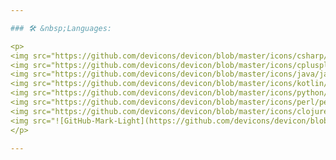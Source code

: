 ```yaml
---

### 🛠 &nbsp;Languages:

<p>
<img src="https://github.com/devicons/devicon/blob/master/icons/csharp/csharp-line.svg" title="C#" alt="CSharp" width="80" height="80"/>&nbsp;
<img src="https://github.com/devicons/devicon/blob/master/icons/cplusplus/cplusplus-line.svg" title="C++" alt="CPlusPlus" width="80" height="80"/>&nbsp;
<img src="https://github.com/devicons/devicon/blob/master/icons/java/java-original.svg" title="Java" alt="Java" width="80" height="80"/>&nbsp;
<img src="https://github.com/devicons/devicon/blob/master/icons/kotlin/kotlin-original.svg" title="Kotlin" alt="Kotlin" width="80" height="80"/>&nbsp;
<img src="https://github.com/devicons/devicon/blob/master/icons/python/python-original.svg" title="Python" alt="Python" width="80" height="80"/>&nbsp;
<img src="https://github.com/devicons/devicon/blob/master/icons/perl/perl-original.svg" title="Perl" alt="Perl" width="80" height="80"/>&nbsp;
<img src="https://github.com/devicons/devicon/blob/master/icons/clojure/clojure-original.svg" title="Clojure" alt="Clojure" width="80" height="80"/>&nbsp;
<img src="![GitHub-Mark-Light](https://github.com/devicons/devicon/blob/master/icons/crystal/crystal-original.svg)#gh-dark-mode-only)![GitHub-Mark-Dark](https://github.com/Spontifex/Spontifex/blob/main/crystal-invert.svg)" title="Crystal" alt="Crystal" width="80" height="80"/>&nbsp;
</p>

---
```


